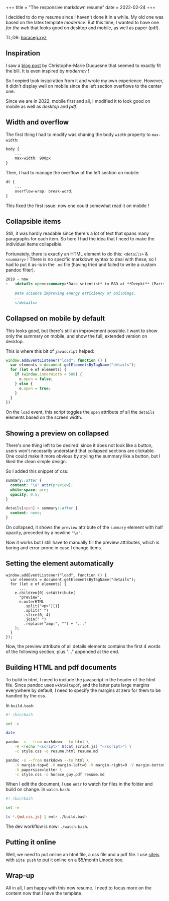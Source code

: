 +++
title = "The responsive markdown resume"
date = 2022-02-24
+++

I decided to do my resume since I haven't done it in a while. My old one was based on the latex template _moderncv_. But this time, I wanted to have one _for the web_ that looks good on desktop and mobile, as well as paper (pdf).

TL;DR: [horaceg.xyz](https://horaceg.xyz)

## Inspiration

I saw a [blog post](https://blog.chmd.fr/editing-a-cv-in-markdown-with-pandoc.html) by Christophe-Marie Duquesne that seemed to exactly fit the bill. It is even inspired by _moderncv_ !

So I ~~copied~~ took insipiration from it and wrote my own experience. However, it didn't display well on mobile since the left section overflows to the center one.

Since we are in 2022, mobile first and all, I modified it to look good on mobile as well as _desktop_ and _pdf_.

## Width and overflow

The first thing I had to modify was chaning the body `width` property to `max-width`:

```css
body {
    ...
    max-width: 900px
}
```

Then, I had to manage the overflow of the left section on mobile:

```css
dt {
    ...
    overflow-wrap: break-word;
}
```

This fixed the first issue: now one could somewhat read it on mobile !

## Collapsible items

Still, it was hardly readable since there's a lot of text that spans many paragraphs for each item. So here I had the idea that I need to make the individual items collapsible.

Fortunately, there is exactly an HTML element to do this: `<details>` & `<summary>` ! There is no specific markdown syntax to deal with these, so I had to put it as-is in the `.md` file (having tried and failed to write a custom pandoc filter).

```markdown
2019 - now
:   <details open><summary>*Data scientist* in R&D at **Deepki** (Paris, France)</summary>
    
    Data science improving energy efficiency of buildings.
    ...
    </details>
```

## Collapsed on mobile by default

This looks good, but there's still an improvement possible. I want to show only the summary on mobile, and show the full, extended version on desktop.

This is where this bit of `javascript` helped: 

```js
window.addEventListener("load", function () {
  var elements = document.getElementsByTagName("details");
  for (let e of elements) {
    if (window.innerWidth < 500) {
      e.open = false;
    } else {
      e.open = true;
    }
  }
})
```

On the `load` event, this script toggles the `open` attribute of all the `details` elements based on the screen width.

## Showing a preview on collapsed

There's one thing left to be desired: since it does not look like a button, users won't necessrily understand that collapsed sections are clickable.
One could make it more obvious by styling the summary like a button, but I liked the clean simple design.

So I added this snippet of css:

```css
summary::after {
  content: "\a" attr(preview);
  white-space: pre;
  opacity: 0.5;
}

details[open] > summary::after {
  content: none;
}
```

On collapsed, it shows the `preview` attribute of the `summary` element with half opacity, preceded by a newline `"\a"`.

Now it works but I still have to manually fill the preview attributes, which is boring and error-prone in case I change items.

## Setting the element automatically

```js, hl_lines=5-13
window.addEventListener("load", function () {
  var elements = document.getElementsByTagName("details");
  for (let e of elements) {
      ...
    e.children[0].setAttribute(
      "preview",
      e.outerHTML
        .split("<p>")[1]
        .split(" ")
        .slice(0, 4)
        .join(" ")
        .replace("amp;", "") + "..."
    );
  }
});
```

Now, the preview attribute of all details elements contains the first 4 words of the following section, plus "..." appended at the end.


## Building HTML and pdf documents

To build in html, I need to include the javascript in the header of the html file. Since pandoc uses `wkhtmltopdf`, and the latter puts large margins everywhere by default, I need to specify the margins at zero for them to be handled by the css.

In `build.bash`: 

```bash
#! /bin/bash

set -e

date

pandoc -s --from markdown --to html \
    -H <(echo "<script>" $(cat script.js) "</script>") \
    -c style.css -o resume.html resume.md

pandoc -s --from markdown --to html \
    -V margin-top=0 -V margin-left=0 -V margin-right=0 -V margin-bottom=0 \
    -V papersize=letter \
    -c style.css -o horace_guy.pdf resume.md

```

When I edit the document, I use `entr` to watch for files in the folder and build on change. In `watch.bash`:
```bash
#! /bin/bash

set -e

ls *.{md,css,js} | entr ./build.bash
```

The dev workflow is now: `./watch.bash`.

## Putting it online

Well, we need to put online an html file, a css file and a pdf file. I use [sitejs](https://sitejs.org/) with `site push` to put it online on a $5/month Linode box.

## Wrap-up

All in all, I am happy with this new resume. I need to focus more on the content now that I have the template.
